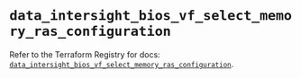 # `data_intersight_bios_vf_select_memory_ras_configuration`

Refer to the Terraform Registry for docs: [`data_intersight_bios_vf_select_memory_ras_configuration`](https://registry.terraform.io/providers/ciscodevnet/intersight/1.0.71/docs/data-sources/bios_vf_select_memory_ras_configuration).
